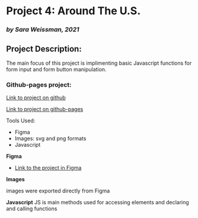 # Project 4: Around The U.S.
### *by Sara Weissman, 2021*

## Project Description:

The main focus of this project is implimenting basic Javascript functions for form input and form button manipulation.

### Github-pages project:

[Link to project on github](https://github.com/SaraW011/Project-4-Around-the-US)

[Link to project on github-pages](https://saraw011.github.io/Project-4-Around-the-US/)

Tools Used:
* Figma
* Images: svg and png formats
* Javascript

**Figma**

* [Link to the project in Figma](https://www.figma.com/file/SurN1jaeEQIhuZEDMhmWWf/Sprint-4-Around-The-U.S.-desktop-mobile?node-id=0%3A1)

**Images**

images were exported directly from Figma

**Javascript**
JS is main methods used for accessing elements and declaring and calling functions